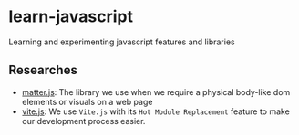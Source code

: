 # learn-javascript

Learning and experimenting javascript features and libraries

## Researches

- [matter.js](matter-js/README.md): The library we use when we require a
  physical body-like dom elements or visuals on a web page
- [vite.js](vite-js/README.md): We use `Vite.js` with its `Hot Module
  Replacement` feature to make our development process easier.
